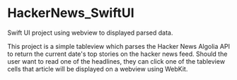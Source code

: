 # HackerNews_SwiftUI
Swift UI project using webview to displayed parsed data.


This project is a simple tableview which parses the Hacker News Algolia API to return the current date's top stories on the hacker news feed. Should the user want to read one of the headlines, they can click one of the tableview cells that article will be displayed on a webview using WebKit.




